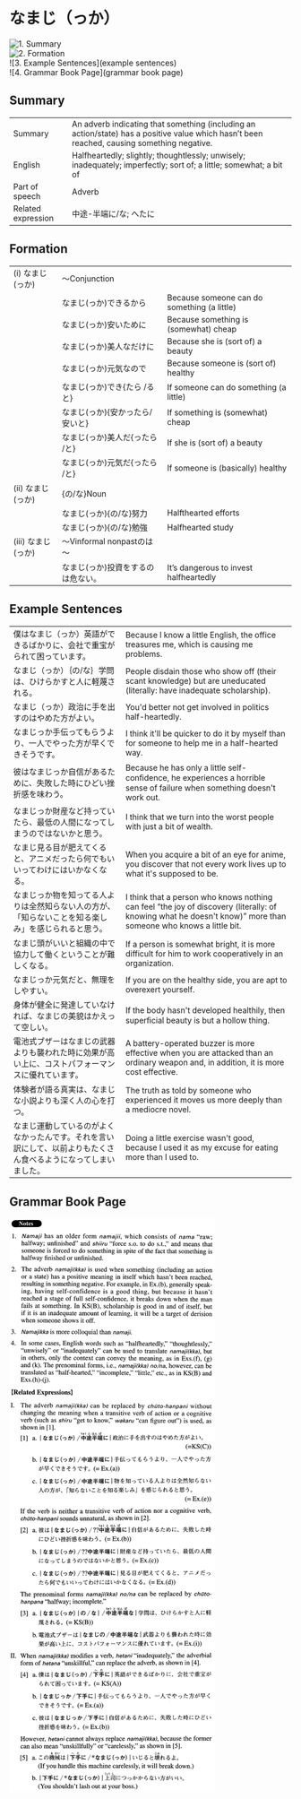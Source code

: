 # なまじ（っか）

![1. Summary](summary)<br>
![2. Formation](formation)<br>
![3. Example Sentences](example sentences)<br>
![4. Grammar Book Page](grammar book page)<br>


## Summary

<table><tr>   <td>Summary</td>   <td>An adverb indicating that something (including an action/state) has a positive value which hasn’t been reached, causing something negative.</td></tr><tr>   <td>English</td>   <td>Halfheartedly; slightly; thoughtlessly; unwisely; inadequately; imperfectly; sort of; a little; somewhat; a bit of</td></tr><tr>   <td>Part of speech</td>   <td>Adverb</td></tr><tr>   <td>Related expression</td>   <td>中途-半端に/な; へたに</td></tr></table>

## Formation

<table class="table"><tbody><tr class="tr head"><td class="td"><span class="numbers">(i)</span> <span class="concept">なまじ</span><span>(</span><span class="concept">っか</span><span>)</span> </td><td class="td"><span class="concept"></span><span>～Conjunction</span></td><td class="td"></td></tr><tr class="tr"><td class="td"></td><td class="td"><span class="concept">なまじ</span><span>(</span><span class="concept">っか</span><span>)できるから</span></td><td class="td"><span>Because someone can do something (a little)</span> </td></tr><tr class="tr"><td class="td"></td><td class="td"><span class="concept">なまじ</span><span>(</span><span class="concept">っか</span><span>)安いために</span></td><td class="td"><span>Because something is (somewhat) cheap</span></td></tr><tr class="tr"><td class="td"></td><td class="td"><span class="concept">なまじ</span><span>(</span><span class="concept">っか</span><span>)美人なだけに</span></td><td class="td"><span>Because she is (sort of) a beauty</span></td></tr><tr class="tr"><td class="td"></td><td class="td"><span class="concept">なまじ</span><span>(</span><span class="concept">っか</span><span>)元気なので</span></td><td class="td"><span>Because someone is (sort of) healthy</span></td></tr><tr class="tr"><td class="td"></td><td class="td"><span class="concept">なまじ</span><span>(</span><span class="concept">っか</span><span>)でき{たら /ると}</span></td><td class="td"><span>If someone can do something (a little)</span> </td></tr><tr class="tr"><td class="td"></td><td class="td"><span class="concept">なまじ</span><span>(</span><span class="concept">っか</span><span>){安かったら/安いと}</span></td><td class="td"><span>If something is (somewhat) cheap</span></td></tr><tr class="tr"><td class="td"></td><td class="td"><span class="concept">なまじ</span><span>(</span><span class="concept">っか</span><span>)美人だ{ったら /と}</span></td><td class="td"><span>If she is (sort of) a beauty</span></td></tr><tr class="tr"><td class="td"></td><td class="td"><span class="concept">なまじ</span><span>(</span><span class="concept">っか</span><span>)元気だ{ったら /と}</span></td><td class="td"><span>If someone is (basically) healthy</span></td></tr><tr class="tr head"><td class="td"><span class="numbers">(ii)</span> <span class="concept">なまじ</span><span>(</span><span class="concept">っか</span><span>)</span> </td><td class="td"><span>{の/な}Noun</span></td><td class="td"></td></tr><tr class="tr"><td class="td"></td><td class="td"><span class="concept">なまじ</span><span>(</span><span class="concept">っか</span><span>){の/な}努力</span></td><td class="td"><span>Halfthearted efforts</span></td></tr><tr class="tr"><td class="td"></td><td class="td"><span class="concept">なまじ</span><span>(</span><span class="concept">っか</span><span>){の/な}勉強</span></td><td class="td"><span>Halfhearted study</span></td></tr><tr class="tr head"><td class="td"><span class="numbers">(iii)</span> <span class="concept">なまじ</span><span>(</span><span class="concept">っか</span><span>)</span> </td><td class="td"><span>～Vinformal nonpastのは～</span></td><td class="td"></td></tr><tr class="tr"><td class="td"></td><td class="td"><span class="concept">なまじ</span><span>(</span><span class="concept">っか</span><span>)投資をするのは危ない。</span></td><td class="td"><span>It’s dangerous to invest halfheartedly</span></td></tr></tbody></table>

## Example Sentences

<table><tr>   <td>僕はなまじ（っか）英語ができるばかりに、会社で重宝がられて困っています。</td>   <td>Because I know a little English, the office treasures me, which is causing me problems.</td></tr><tr>   <td>なまじ（っか）｛の/な｝学問は、ひけらかすと人に軽蔑される。</td>   <td>People disdain those who show off (their scant knowledge) but are uneducated (literally: have inadequate scholarship).</td></tr><tr>   <td>なまじ（っか）政治に手を出すのはやめた方がよい。</td>   <td>You'd better not get involved in politics half-heartedly.</td></tr><tr>   <td>なまじっか手伝ってもらうより、一人でやった方が早くできそうです。</td>   <td>I think it'll be quicker to do it by myself than for someone to help me in a half-hearted way.</td></tr><tr>   <td>彼はなまじっか自信があるために、失敗した時にひどい挫折感を味わう。</td>   <td>Because he has only a little self-conﬁdence, he experiences a horrible sense of failure when something doesn't work out.</td></tr><tr>   <td>なまじっか財産など持っていたら、最低の人間になってしまうのではないかと思う。</td>   <td>I think that we turn into the worst people with just a bit of wealth.</td></tr><tr>   <td>なまじ見る目が肥えてくると、アニメだったら何でもいいってわけにはいかなくなる。</td>   <td>When you acquire a bit of an eye for anime, you discover that not every work lives up to what it's supposed to be.</td></tr><tr>   <td>なまじっか物を知ってる人よりは全然知らない人の方が、「知らないことを知る楽しみ」を感じられると思う。</td>   <td>I think that a person who knows nothing can feel “the joy of discovery (literally: of knowing what he doesn't know)” more than someone who knows a little bit.</td></tr><tr>   <td>なまじ頭がいいと組織の中で協力して働くということが難しくなる。</td>   <td>If a person is somewhat bright, it is more difficult for him to work cooperatively in an organization.</td></tr><tr>   <td>なまじっか元気だと、無理をしやすい。</td>   <td>If you are on the healthy side, you are apt to overexert yourself.</td></tr><tr>   <td>身体が健全に発達していなければ、なまじの美貌はかえって空しい。</td>   <td>If the body hasn't developed healthily, then superﬁcial beauty is but a hollow thing.</td></tr><tr>   <td>電池式ブザーはなまじの武器よりも襲われた時に効果が高い上に、コストパフォーマンスに優れています。</td>   <td>A battery-operated buzzer is more effective when you are attacked than an ordinary weapon and, in addition, it is more cost effective.</td></tr><tr>   <td>体験者が語る真実は、なまじな小説よりも深く人の心を打つ。</td>   <td>The truth as told by someone who experienced it moves us more deeply than a mediocre novel.</td></tr><tr>   <td>なまじ運動しているのがよくなかったんです。それを言い訳にして、以前よりもたくさん食べるようになってしまいました。</td>   <td>Doing a little exercise wasn't good, because I used it as my excuse for eating more than I used to.</td></tr></table>

## Grammar Book Page

![](../img/Advancedなまじ(っか).png)

